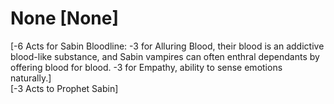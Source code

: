 # None [None]
[-6 Acts for Sabin Bloodline: -3 for Alluring Blood, their blood is an addictive blood-like substance, and Sabin vampires can often enthral dependants by offering blood for blood. -3 for Empathy, ability to sense emotions naturally.]    
[-3 Acts to Prophet Sabin]
